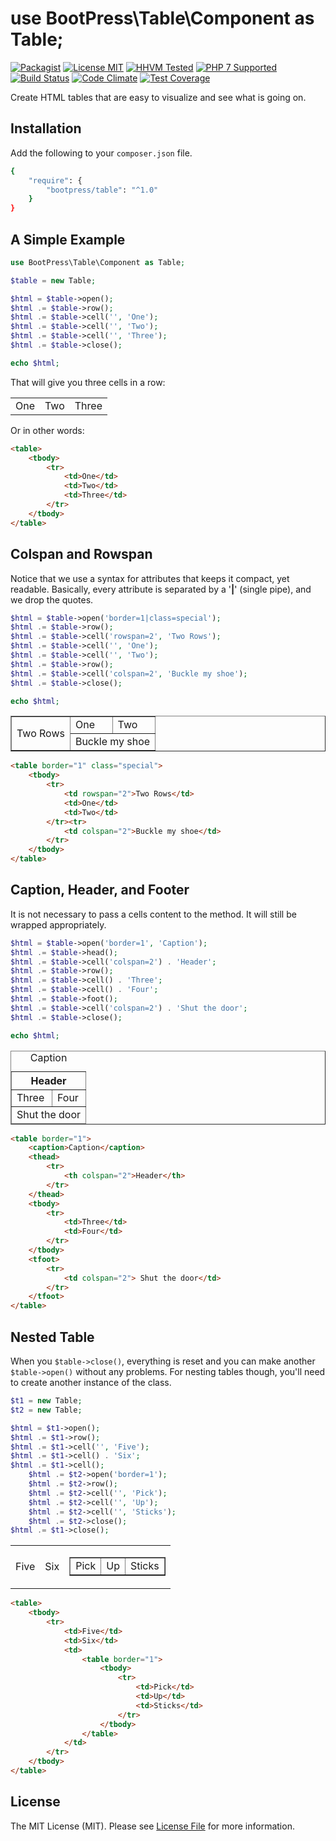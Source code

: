 # use BootPress\Table\Component as Table;

[![Packagist][badge-version]][link-packagist]
[![License MIT][badge-license]](LICENSE.md)
[![HHVM Tested][badge-hhvm]][link-travis]
[![PHP 7 Supported][badge-php]][link-travis]
[![Build Status][badge-travis]][link-travis]
[![Code Climate][badge-code-climate]][link-code-climate]
[![Test Coverage][badge-coverage]][link-coverage]

Create HTML tables that are easy to visualize and see what is going on.

## Installation

Add the following to your ``composer.json`` file.

``` bash
{
    "require": {
        "bootpress/table": "^1.0"
    }
}
```

## A Simple Example

```php
use BootPress\Table\Component as Table;

$table = new Table;

$html = $table->open();
$html .= $table->row();
$html .= $table->cell('', 'One');
$html .= $table->cell('', 'Two');
$html .= $table->cell('', 'Three');
$html .= $table->close();

echo $html;
```

That will give you three cells in a row:

<table>
    <tbody>
        <tr>
            <td>One</td>
            <td>Two</td>
            <td>Three</td>
        </tr>
    </tbody>
</table>

Or in other words:

```html
<table>
    <tbody>
        <tr>
            <td>One</td>
            <td>Two</td>
            <td>Three</td>
        </tr>
    </tbody>
</table>
```

## Colspan and Rowspan

Notice that we use a syntax for attributes that keeps it compact, yet readable.  Basically, every attribute is separated by a '**|**' (single pipe), and we drop the quotes.

```php
$html = $table->open('border=1|class=special');
$html .= $table->row();
$html .= $table->cell('rowspan=2', 'Two Rows');
$html .= $table->cell('', 'One');
$html .= $table->cell('', 'Two');
$html .= $table->row();
$html .= $table->cell('colspan=2', 'Buckle my shoe');
$html .= $table->close();

echo $html;
```

<table border="1" class="special">
    <tbody>
        <tr>
            <td rowspan="2">Two Rows</td>
            <td>One</td>
            <td>Two</td>
        </tr><tr>
            <td colspan="2">Buckle my shoe</td>
        </tr>
    </tbody>
</table>

```html
<table border="1" class="special">
    <tbody>
        <tr>
            <td rowspan="2">Two Rows</td>
            <td>One</td>
            <td>Two</td>
        </tr><tr>
            <td colspan="2">Buckle my shoe</td>
        </tr>
    </tbody>
</table>
```

## Caption, Header, and Footer

It is not necessary to pass a cells content to the method.  It will still be wrapped appropriately.

```php
$html = $table->open('border=1', 'Caption');
$html .= $table->head();
$html .= $table->cell('colspan=2') . 'Header';
$html .= $table->row();
$html .= $table->cell() . 'Three';
$html .= $table->cell() . 'Four';
$html .= $table->foot();
$html .= $table->cell('colspan=2') . 'Shut the door';
$html .= $table->close();

echo $html;
```

<table border="1">
    <caption>Caption</caption>
    <thead>
        <tr>
            <th colspan="2">Header</th>
        </tr>
    </thead>
    <tbody>
        <tr>
            <td>Three</td>
            <td>Four</td>
        </tr>
    </tbody>
    <tfoot>
        <tr>
            <td colspan="2"> Shut the door</td>
        </tr>
    </tfoot>
</table>

```html
<table border="1">
    <caption>Caption</caption>
    <thead>
        <tr>
            <th colspan="2">Header</th>
        </tr>
    </thead>
    <tbody>
        <tr>
            <td>Three</td>
            <td>Four</td>
        </tr>
    </tbody>
    <tfoot>
        <tr>
            <td colspan="2"> Shut the door</td>
        </tr>
    </tfoot>
</table>
```

## Nested Table

When you ``$table->close()``, everything is reset and you can make another ``$table->open()`` without any problems.  For nesting tables though, you'll need to create another instance of the class.

```php
$t1 = new Table;
$t2 = new Table;

$html = $t1->open();
$html .= $t1->row();
$html .= $t1->cell('', 'Five');
$html .= $t1->cell() . 'Six';
$html .= $t1->cell();
    $html .= $t2->open('border=1');
    $html .= $t2->row();
    $html .= $t2->cell('', 'Pick');
    $html .= $t2->cell('', 'Up');
    $html .= $t2->cell('', 'Sticks');
    $html .= $t2->close();
$html .= $t1->close();
```

<table>
    <tbody>
        <tr>
            <td>Five</td>
            <td>Six</td>
            <td>
                <table border="1">
                    <tbody>
                        <tr>
                            <td>Pick</td>
                            <td>Up</td>
                            <td>Sticks</td>
                        </tr>
                    </tbody>
                </table>
            </td>
        </tr>
    </tbody>
</table>

```html
<table>
    <tbody>
        <tr>
            <td>Five</td>
            <td>Six</td>
            <td>
                <table border="1">
                    <tbody>
                        <tr>
                            <td>Pick</td>
                            <td>Up</td>
                            <td>Sticks</td>
                        </tr>
                    </tbody>
                </table>
            </td>
        </tr>
    </tbody>
</table>
```

## License

The MIT License (MIT). Please see [License File](LICENSE.md) for more information.

[badge-version]: https://img.shields.io/packagist/v/bootpress/table.svg?style=flat-square&label=Packagist
[badge-license]: https://img.shields.io/badge/License-MIT-blue.svg?style=flat-square
[badge-hhvm]: https://img.shields.io/badge/HHVM-Tested-8892bf.svg?style=flat-square
[badge-php]: https://img.shields.io/badge/PHP%207-Supported-8892bf.svg?style=flat-square
[badge-travis]: https://img.shields.io/travis/Kylob/Table/master.svg?style=flat-square
[badge-code-climate]: https://img.shields.io/codeclimate/github/Kylob/Table.svg?style=flat-square
[badge-coverage]: https://img.shields.io/codeclimate/coverage/github/Kylob/Table.svg?style=flat-square

[link-packagist]: https://packagist.org/packages/bootpress/table
[link-travis]: https://travis-ci.org/Kylob/Table
[link-code-climate]: https://codeclimate.com/github/Kylob/Table
[link-coverage]: https://codeclimate.com/github/Kylob/Table/coverage

